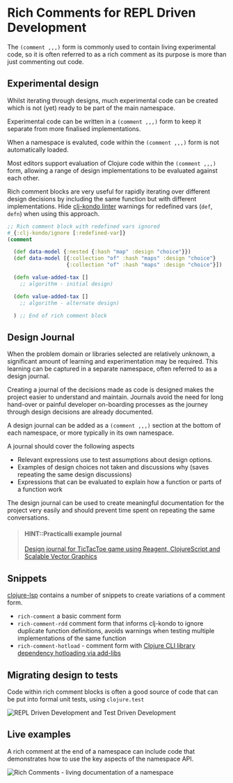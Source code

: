 # Rich Comments for REPL Driven Development
<!-- TODO: rich comments for RDD examples required -->

The `(comment ,,,)` form is commonly used to contain living experimental code, so it is often referred to as a rich comment as its purpose is more than just commenting out code.


## Experimental design

Whilst iterating through designs, much experimental code can be created which is not (yet) ready to be part of the main namespace.

Experimental code can be written in a `(comment ,,,)` form to keep it separate from more finalised implementations.

When a namespace is evaluted, code within the `(comment ,,,)` form is not automatically loaded.

Most editors support evaluation of Clojure code within the `(comment ,,,)` form, allowing a range of design implementations to be evaluated against each other.

Rich comment blocks are very useful for rapidly iterating over different design decisions by including the same function but with different implementations.  Hide [clj-kondo linter](/clojure-cli/install/install-clojure.html#clj-kondo-static-analyser--linter) warnings for redefined vars (`def`, `defn`) when using this approach.

```clojure
;; Rich comment block with redefined vars ignored
#_{:clj-kondo/ignore [:redefined-var]}
(comment

  (def data-model {:nested {:hash "map" :design "choice"}})
  (def data-model [{:collection "of" :hash "maps" :design "choice"}
                   {:collection "of" :hash "maps" :design "choice"}])

  (defn value-added-tax []
    ;; algorithm - initial design)

  (defn value-added-tax []
    ;; algorithm - alternate design)

  ) ;; End of rich comment block
```


## Design Journal

When the problem domain or libraries selected are relatively unknown, a significant amount of learning and experimentation may be required.  This learning can be captured in a separate namespace, often referred to as a design journal.

Creating a journal of the decisions made as code is designed makes the project easier to understand and maintain.  Journals avoid the need for long hand-over or painful developer on-boarding processes as the journey through design decisions are already documented.

A design journal can be added as a `(comment ,,,)` section at the bottom of each namespace, or more typically in its own namespace.

A journal should cover the following aspects

* Relevant expressions use to test assumptions about design options.
* Examples of design choices not taken and discussions why (saves repeating the same design discussions)
* Expressions that can be evaluated to explain how a function or parts of a function work

The design journal can be used to create meaningful documentation for the project very easily and should prevent time spent on repeating the same conversations.

> #### HINT::Practicalli example journal
> [Design journal for TicTacToe game using Reagent, ClojureScript and Scalable Vector Graphics](https://github.com/jr0cket/tictactoe-reagent/blob/master/src/tictactoe_reagent/core.cljs#L124)


## Snippets

[clojure-lsp](https://clojure-lsp.io/features/#snippets) contains a number of snippets to create variations of a comment form.

* `rich-comment` a basic comment form
* `rich-comment-rdd` comment form that informs clj-kondo to ignore duplicate function definitions, avoids warnings when testing multiple implementations of the same function
* `rich-comment-hotload` - comment form with [Clojure CLI library dependency hotloading via add-libs](/alternative-tools/clojure-cli/hotload-libraries.html)


## Migrating design to tests

Code within rich comment blocks is often a good source of code that can be put into formal unit tests, using `clojure.test`

![REPL Driven Development and Test Driven Development](https://raw.githubusercontent.com/practicalli/graphic-design/live/repl-tdd-flow.png)


## Live examples

A rich comment at the end of a namespace can include code that demonstrates how to use the key aspects of the namespace API.

![Rich Comments - living documentation of a namespace](https://practical.li/clojure/images/practicalli-clojure-repl-driven-development-rich-comment-blocks.png)
